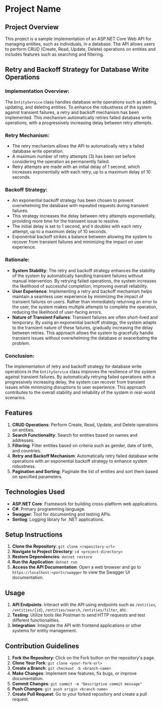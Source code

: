 # Project Name

## Project Overview

This project is a sample implementation of an ASP.NET Core Web API for managing entities, such as individuals, in a database. The API allows users to perform CRUD (Create, Read, Update, Delete) operations on entities and includes features such as searching and filtering.

## Retry and Backoff Strategy for Database Write Operations

### Implementation Overview:

The `EntityService` class handles database write operations such as adding, updating, and deleting entities. To enhance the robustness of the system against transient failures, a retry and backoff mechanism has been implemented. This mechanism automatically retries failed database write operations, with a progressively increasing delay between retry attempts.

### Retry Mechanism:

- The retry mechanism allows the API to automatically retry a failed database write operation.
- A maximum number of retry attempts (3) has been set before considering the operation as permanently failed.
- Retry attempts are made with an initial delay of 1 second, which increases exponentially with each retry, up to a maximum delay of 10 seconds.

### Backoff Strategy:

- An exponential backoff strategy has been chosen to prevent overwhelming the database with repeated requests during transient failures.
- This strategy increases the delay between retry attempts exponentially, providing more time for the transient issue to resolve.
- The initial delay is set to 1 second, and it doubles with each retry attempt, up to a maximum delay of 10 seconds.
- Exponential backoff strikes a balance between allowing the system to recover from transient failures and minimizing the impact on user experience.

### Rationale:

- **System Stability**: The retry and backoff strategy enhances the stability of the system by automatically handling transient failures without manual intervention. By retrying failed operations, the system increases the likelihood of successful completion, improving overall reliability.
- **User Experience**: Implementing a retry and backoff mechanism helps maintain a seamless user experience by minimizing the impact of transient failures on users. Rather than immediately returning an error to the user, the system makes multiple attempts to complete the operation, reducing the likelihood of user-facing errors.
- **Nature of Transient Failures**: Transient failures are often short-lived and temporary. By using an exponential backoff strategy, the system adapts to the transient nature of these failures, gradually increasing the delay between retries. This approach allows the system to gracefully handle transient issues without overwhelming the database or exacerbating the problem.

### Conclusion:

The implementation of retry and backoff strategy for database write operations in the `EntityService` class improves the resilience of the system against transient failures. By automatically retrying failed operations with a progressively increasing delay, the system can recover from transient issues while minimizing disruptions to user experience. This approach contributes to the overall stability and reliability of the system in real-world scenarios.

## Features

1. **CRUD Operations**: Perform Create, Read, Update, and Delete operations on entities.
2. **Search Functionality**: Search for entities based on names and addresses.
3. **Filtering**: Filter entities based on criteria such as gender, date of birth, and countries.
4. **Retry and Backoff Mechanism**: Automatically retry failed database write operations with an exponential backoff strategy to enhance system robustness.
5. **Pagination and Sorting**: Paginate the list of entities and sort them based on specified parameters.

## Technologies Used

- **ASP.NET Core**: Framework for building cross-platform web applications.
- **C#**: Primary programming language.
- **Swagger**: Tool for documenting and testing APIs.
- **Serilog**: Logging library for .NET applications.

## Setup Instructions

1. **Clone the Repository**: `git clone <repository-url>`
2. **Navigate to Project Directory**: `cd <project-directory>`
3. **Restore Dependencies**: `dotnet restore`
4. **Run the Application**: `dotnet run`
5. **Access the API Documentation**: Open a web browser and go to `https://localhost:<port>/swagger` to view the Swagger UI documentation.

## Usage

1. **API Endpoints**: Interact with the API using endpoints such as `/entities`, `/entities/{id}`, `/entities/search`, `/entities/filter`, etc.
2. **Testing**: Utilize tools like Postman to send HTTP requests and test different functionalities.
3. **Integration**: Integrate the API with frontend applications or other systems for entity management.

## Contribution Guidelines

1. **Fork the Repository**: Click on the Fork button on the repository's page.
2. **Clone Your Fork**: `git clone <your-fork-url>`
3. **Create a Branch**: `git checkout -b <branch-name>`
4. **Make Changes**: Implement new features, fix bugs, or improve documentation.
5. **Commit Changes**: `git commit -m "Descriptive commit message"`
6. **Push Changes**: `git push origin <branch-name>`
7. **Create Pull Request**: Go to your forked repository and create a pull request.


